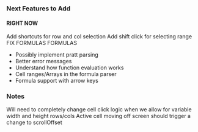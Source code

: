 ### Next Features to Add

#### RIGHT NOW

Add shortcuts for row and col selection
Add shift click for selecting range
FIX FORMULAS
FORMULAS

- Possibly implement pratt parsing
- Better error messages
- Understand how function evaluation works
- Cell ranges/Arrays in the formula parser
- Formula support with arrow keys

### Notes

Will need to completely change cell click logic when we allow for variable width and height rows/cols
Active cell moving off screen should trigger a change to scrollOffset
